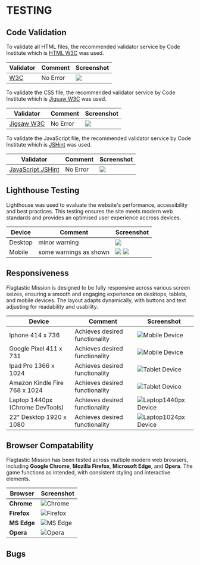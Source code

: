 # TESTING

## Code Validation

To validate all HTML files, the recommended validator service by Code Institute which is [HTML W3C](https://validator.w3.org/) was used.

| Validator                        | Comment  | Screenshot                                   |
| -------------------------------- | -------- | -------------------------------------------- |
| [W3C](https://validator.w3.org/) | No Error | ![](assets/documentation/html-validator.jpg) |

To validate the CSS file, the recommended validator service by Code Institute which is [Jigsaw W3C](https://jigsaw.w3.org/css-validator/) was used.

| Validator                                          | Comment  | Screenshot                                  |
| -------------------------------------------------- | -------- | ------------------------------------------- |
| [Jigsaw W3C](https://jigsaw.w3.org/css-validator/) | No Error | ![](assets/documentation/css-validator.jpg) |

To validate the JavaScript file, the recommended validator service by Code Institute which is [JSHint](https://jshint.com/) was used.

| Validator                                | Comment  | Screenshot                                 |
| ---------------------------------------- | -------- | ------------------------------------------ |
| [JavaScript JSHint](https://jshint.com/) | No Error | ![](assets/documentation/js-validator.jpg) |

## Lighthouse Testing

Lighthouse was used to evaluate the website's performance, accessibility and best practices. This testing ensures the site meets modern web standards and provides an optimised user experience accross devices.

| Device  | Comment                | Screenshot                                                                                       |
| ------- | ---------------------- | ------------------------------------------------------------------------------------------------ |
| Desktop | minor warning          | ![](assets/documentation/lighthouse-desktop.png)                                                 |
| Mobile  | some warnings as shown | ![](assets/documentation/lighthouse-mobile.png) ![](assets/documentation/lighthouse-mobile2.png) |

## Responsiveness

Flagtastic Mission is designed to be fully responsive across various screen seizes, ensuring a smooth and engaging experience on desktops, tablets, and mobile devices. The layout adapts dynamically, with buttons and text adjusting for readability and usability.

| Device                          | Comment                        | Screenshot                                                          |
| ------------------------------- | ------------------------------ | ------------------------------------------------------------------- |
| Iphone 414 x 736                | Achieves desired functionality | ![Mobile Device](assets/documentation/iphone.jpg)                   |
| Google Pixel 411 x 731          | Achieves desired functionality | ![Mobile Device](assets/documentation/google-pixel.jpg)             |
| Ipad Pro 1366 x 1024            | Achieves desired functionality | ![Tablet Device](assets/documentation/ipad-pro.jpg)                 |
| Amazon Kindle Fire 768 x 1024   | Achieves desired functionality | ![Tablet Device](assets/documentation/amazon-kindle.jpg)            |
| Laptop 1440px (Chrome DevTools) | Achieves desired functionality | ![Laptop1440px Device](assets/documentation/laptop1440-respons.jpg) |
| 22" Desktop 1920 x 1080         | Achieves desired functionality | ![Laptop1024px Device](assets/documentation/desktop22.jpg)          |

## Browser Compatability

Flagtastic Mission has been tested across multiple modern web browsers, including **Google Chrome**, **Mozilla Firefox**, **Microsoft Edge**, and **Opera**. The game functions as intended, with consistent styling and interactive elements.

| Browser     | Screenshot                                        |
| ----------- | ------------------------------------------------- |
| **Chrome**  | ![Chrome](assets/documentation/google-chrome.jpg) |
| **Firefox** | ![Firefox](assets/documentation/firefox.jpg)      |
| **MS Edge** | ![MS Edge](assets/documentation/ms-edge.jpg)      |
| **Opera**   | ![Opera](assets/documentation/opera.jpg)          |

## Bugs
